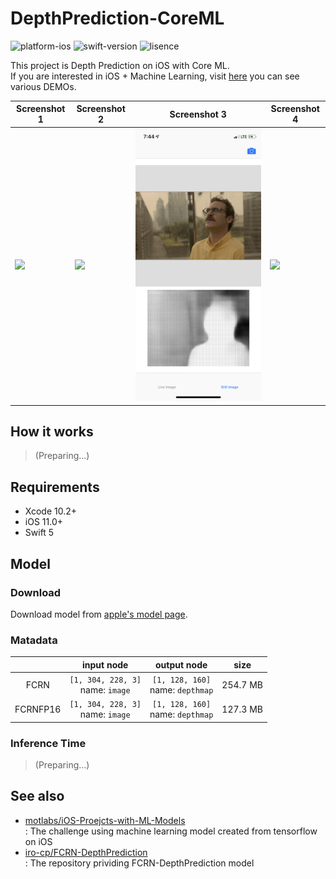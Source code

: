 # DepthPrediction-CoreML

![platform-ios](https://img.shields.io/badge/platform-ios-lightgrey.svg)
![swift-version](https://img.shields.io/badge/swift-5.0-red.svg)
![lisence](https://img.shields.io/badge/license-MIT-black.svg)

This project is Depth Prediction on iOS with Core ML.<br>If you are interested in iOS + Machine Learning, visit [here](https://github.com/motlabs/iOS-Proejcts-with-ML-Models) you can see various DEMOs.<br>

| Screenshot 1 | Screenshot 2 | Screenshot 3 | Screenshot 4 |
| ------------ | ------------ | ------------ | ------------ |
| ![](resource/IMG_3623.PNG) | ![](resource/IMG_3626.PNG) | ![](resource/IMG_3627.PNG) | ![](resource/IMG_3629.PNG) |

## How it works

> (Preparing...)

## Requirements

- Xcode 10.2+
- iOS 11.0+
- Swift 5

## Model

### Download

Download model from [apple's model page](https://developer.apple.com/machine-learning/models/).

### Matadata

|            | input node    | output node    |   size   |
| :--------: | :-----------: | :------------: | :----: |
| FCRN     | `[1, 304, 228, 3]`<br>name: `image` | `[1, 128, 160]`<br>name: `depthmap` | 254.7 MB |
| FCRNFP16 | `[1, 304, 228, 3]`<br>name: `image` | `[1, 128, 160]`<br>name: `depthmap` | 127.3 MB |

### Inference Time

> (Preparing...)


## See also

- [motlabs/iOS-Proejcts-with-ML-Models](https://github.com/motlabs/iOS-Proejcts-with-ML-Models)<br>
  : The challenge using machine learning model created from tensorflow on iOS
- [iro-cp/FCRN-DepthPrediction](https://github.com/iro-cp/FCRN-DepthPrediction)<br>
  : The repository prividing FCRN-DepthPrediction model
